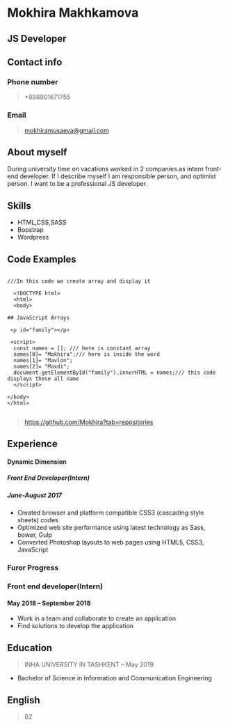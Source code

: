 # Mokhira Makhkamova 
## JS Developer 

## Contact info 
### Phone number 
>+998901671755


### Email 
>mokhiramusaeva@gmail.com 



## About myself 

 During university time on vacations worked in 2 companies as intern front-end developer. If I describe myself I am responsible person, and optimist person. I want to be a professional JS developer.


## Skills 
- HTML,CSS,SASS 
- Boostrap 
- Wordpress 


## Code Examples 
```

///In this code we create array and display it 

  <!DOCTYPE html>
  <html>
  <body>

## JavaScript Arrays

 <p id="family"></p>

 <script>
  const names = []; /// here is constant array 
  names[0]= "Mokhira";/// here is inside the word
  names[1]= "Mavlon";
  names[2]= "Maxdi";
  document.getElementById("family").innerHTML = names;/// this code displays these all name 
  </script>

</body>
</html>


```

>https://github.com/Mokhira?tab=repositories

## Experience 

#### Dynamic Dimension
##### Front End Developer(Intern)
##### June-August 2017
- Created browser and platform compatible CSS3 (cascading style sheets) codes
- Optimized web site performance using latest technology as Sass, bower, Gulp
- Converted Photoshop layouts to web pages using HTML5, CSS3, JavaScript


### Furor Progress
### Front end developer(Intern)
#### May 2018 – September 2018
- Work in a team and collaborate to create an application
- Find solutions to develop the application



## Education 

>INHA UNIVERSITY IN TASHKENT – May 2019
- Bachelor of Science in Information and Communication Engineering


## English 
> B2
